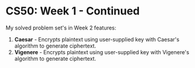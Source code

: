 # CS50: Week 1 - Continued

My solved problem set's in Week 2 features:
1. **Caesar** - Encrypts plaintext using user-supplied key with Caesar's algorithm to generate ciphertext.
2. **Vigenere** - Encrypts plaintext using user-supplied key with Vigenere's algorithm to generate ciphertext.
